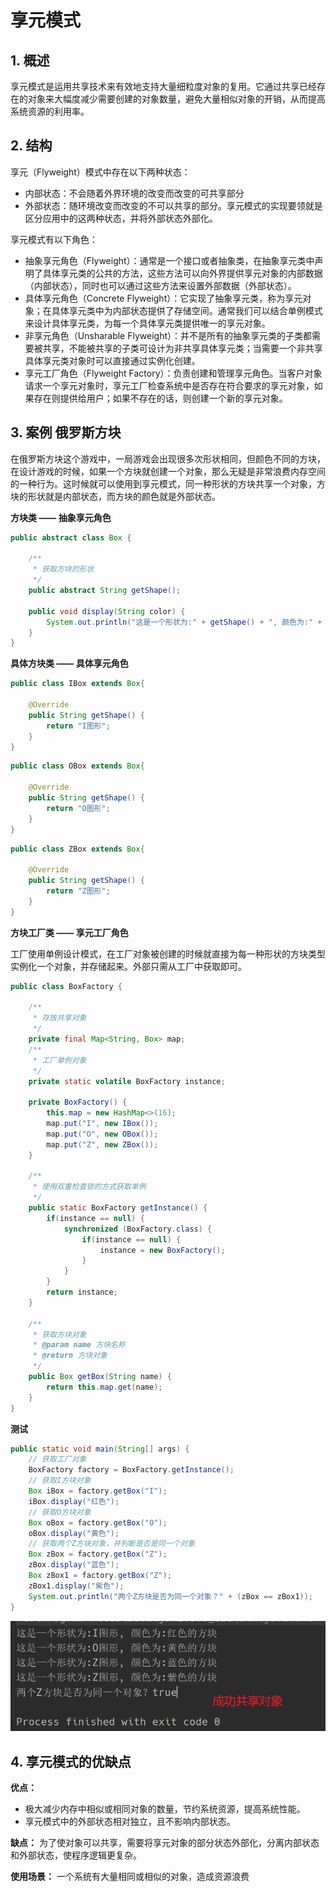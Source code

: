 # 享元模式

## 1. 概述

享元模式是运用共享技术来有效地支持大量细粒度对象的复用。它通过共享已经存在的对象来大幅度减少需要创建的对象数量，避免大量相似对象的开销，从而提高系统资源的利用率。

## 2. 结构

享元（Flyweight）模式中存在以下两种状态：

- 内部状态：不会随着外界环境的改变而改变的可共享部分
- 外部状态：随环境改变而改变的不可以共享的部分。享元模式的实现要领就是区分应用中的这两种状态，并将外部状态外部化。

享元模式有以下角色：

- 抽象享元角色（Flyweight）：通常是一个接口或者抽象类，在抽象享元类中声明了具体享元类的公共的方法，这些方法可以向外界提供享元对象的内部数据（内部状态），同时也可以通过这些方法来设置外部数据（外部状态）。
- 具体享元角色（Concrete Flyweight）：它实现了抽象享元类，称为享元对象；在具体享元类中为内部状态提供了存储空间。通常我们可以结合单例模式来设计具体享元类，为每一个具体享元类提供唯一的享元对象。
- 非享元角色（Unsharable Flyweight）：并不是所有的抽象享元类的子类都需要被共享，不能被共享的子类可设计为非共享具体享元类；当需要一个非共享具体享元类对象时可以直接通过实例化创建。
- 享元工厂角色（Flyweight Factory）：负责创建和管理享元角色。当客户对象请求一个享元对象时，享元工厂检查系统中是否存在符合要求的享元对象，如果存在则提供给用户；如果不存在的话，则创建一个新的享元对象。

## 3. 案例 俄罗斯方块

在俄罗斯方块这个游戏中，一局游戏会出现很多次形状相同，但颜色不同的方块，在设计游戏的时候，如果一个方块就创建一个对象，那么无疑是非常浪费内存空间的一种行为。这时候就可以使用到享元模式，同一种形状的方块共享一个对象，方块的形状就是内部状态，而方块的颜色就是外部状态。

**方块类 —— 抽象享元角色**

```java
public abstract class Box {

    /**
     * 获取方块的形状
     */
    public abstract String getShape();

    public void display(String color) {
        System.out.println("这是一个形状为:" + getShape() + ", 颜色为:" + color + "的方块");
    }
}
```

**具体方块类 —— 具体享元角色**

```java
public class IBox extends Box{

    @Override
    public String getShape() {
        return "I图形";
    }
}
```

```java
public class OBox extends Box{

    @Override
    public String getShape() {
        return "O图形";
    }
}
```

```java
public class ZBox extends Box{

    @Override
    public String getShape() {
        return "Z图形";
    }
}
```

**方块工厂类 —— 享元工厂角色**

工厂使用单例设计模式，在工厂对象被创建的时候就直接为每一种形状的方块类型实例化一个对象，并存储起来。外部只需从工厂中获取即可。

```java
public class BoxFactory {

    /**
     * 存放共享对象
     */
    private final Map<String, Box> map;
    /**
     * 工厂单例对象
     */
    private static volatile BoxFactory instance;

    private BoxFactory() {
        this.map = new HashMap<>(16);
        map.put("I", new IBox());
        map.put("O", new OBox());
        map.put("Z", new ZBox());
    }

    /**
     * 使用双重检查锁的方式获取单例
     */
    public static BoxFactory getInstance() {
        if(instance == null) {
            synchronized (BoxFactory.class) {
                if(instance == null) {
                    instance = new BoxFactory();
                }
            }
        }
        return instance;
    }

    /**
     * 获取方块对象
     * @param name 方块名称
     * @return 方块对象
     */
    public Box getBox(String name) {
        return this.map.get(name);
    }
}
```

**测试**

```java
public static void main(String[] args) {
    // 获取工厂对象
    BoxFactory factory = BoxFactory.getInstance();
    // 获取I方块对象
    Box iBox = factory.getBox("I");
    iBox.display("红色");
    // 获取O方块对象
    Box oBox = factory.getBox("O");
    oBox.display("黄色");
    // 获取两个Z方块对象，并判断是否是同一个对象
    Box zBox = factory.getBox("Z");
    zBox.display("蓝色");
    Box zBox1 = factory.getBox("Z");
    zBox1.display("紫色");
    System.out.println("两个Z方块是否为同一个对象？" + (zBox == zBox1));
}
```

![](./images/享元模式案例运行结果.png)

## 4. 享元模式的优缺点

**优点：**
- 极大减少内存中相似或相同对象的数量，节约系统资源，提高系统性能。
- 享元模式中的外部状态相对独立，且不影响内部状态。

**缺点：**
为了使对象可以共享，需要将享元对象的部分状态外部化，分离内部状态和外部状态，使程序逻辑更复杂。

**使用场景：**
一个系统有大量相同或相似的对象，造成资源浪费